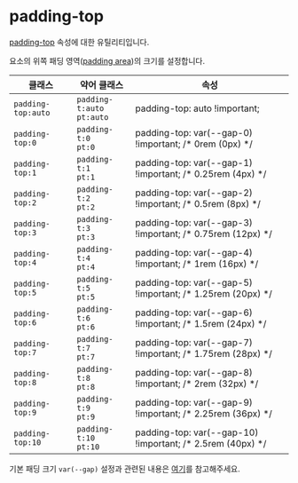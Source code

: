 # padding-top

[padding-top](https://developer.mozilla.org/en-US/docs/Web/CSS/padding-top) 속성에 대한 유틸리티입니다.

요소의 위쪽 패딩 영역([padding area](https://developer.mozilla.org/en-US/docs/Web/CSS/CSS_box_model/Introduction_to_the_CSS_box_model#padding_area))의 크기를 설정합니다.

<table>
  <thead>
    <tr>
      <th scope="col">클래스</th>
      <th scope="col">약어 클래스</th>
      <th scope="col">속성</th>
    </tr>
  </thead>
  <tbody>
  <!-- padding-top: auto -->
<tr>
  <td><code>padding-top:auto</code></td>
  <td><code>padding-t:auto</code><br><code>pt:auto</code></td>
  <td><span class="code">padding-top: auto !important;</span></td>
</tr>
<tr>
  <td><code>padding-top:0</code></td>
  <td><code>padding-t:0</code><br><code>pt:0</code></td>
  <td><span class="code">padding-top: var(--gap-0) !important;</span> <span class="c:weak">/* 0rem (0px) */</span></td>
</tr>
<tr>
  <td><code>padding-top:1</code></td>
  <td><code>padding-t:1</code><br><code>pt:1</code></td>
  <td><span class="code">padding-top: var(--gap-1) !important;</span> <span class="c:weak">/* 0.25rem (4px) */</span></td>
</tr>
<tr>
  <td><code>padding-top:2</code></td>
  <td><code>padding-t:2</code><br><code>pt:2</code></td>
  <td><span class="code">padding-top: var(--gap-2) !important;</span> <span class="c:weak">/* 0.5rem (8px) */</span></td>
</tr>
<tr>
  <td><code>padding-top:3</code></td>
  <td><code>padding-t:3</code><br><code>pt:3</code></td>
  <td><span class="code">padding-top: var(--gap-3) !important;</span> <span class="c:weak">/* 0.75rem (12px) */</span></td>
</tr>
<tr>
  <td><code>padding-top:4</code></td>
  <td><code>padding-t:4</code><br><code>pt:4</code></td>
  <td><span class="code">padding-top: var(--gap-4) !important;</span> <span class="c:weak">/* 1rem (16px) */</span></td>
</tr>
<tr>
  <td><code>padding-top:5</code></td>
  <td><code>padding-t:5</code><br><code>pt:5</code></td>
  <td><span class="code">padding-top: var(--gap-5) !important;</span> <span class="c:weak">/* 1.25rem (20px) */</span></td>
</tr>
<tr>
  <td><code>padding-top:6</code></td>
  <td><code>padding-t:6</code><br><code>pt:6</code></td>
  <td><span class="code">padding-top: var(--gap-6) !important;</span> <span class="c:weak">/* 1.5rem (24px) */</span></td>
</tr>
<tr>
  <td><code>padding-top:7</code></td>
  <td><code>padding-t:7</code><br><code>pt:7</code></td>
  <td><span class="code">padding-top: var(--gap-7) !important;</span> <span class="c:weak">/* 1.75rem (28px) */</span></td>
</tr>
<tr>
  <td><code>padding-top:8</code></td>
  <td><code>padding-t:8</code><br><code>pt:8</code></td>
  <td><span class="code">padding-top: var(--gap-8) !important;</span> <span class="c:weak">/* 2rem (32px) */</span></td>
</tr>
<tr>
  <td><code>padding-top:9</code></td>
  <td><code>padding-t:9</code><br><code>pt:9</code></td>
  <td><span class="code">padding-top: var(--gap-9) !important;</span> <span class="c:weak">/* 2.25rem (36px) */</span></td>
</tr>
<tr>
  <td><code>padding-top:10</code></td>
  <td><code>padding-t:10</code><br><code>pt:10</code></td>
  <td><span class="code">padding-top: var(--gap-10) !important;</span> <span class="c:weak">/* 2.5rem (40px) */</span></td>
</tr>

  </tbody>

</table>

기본 패딩 크기 `var(--gap)` 설정과 관련된 내용은 [여기](../../variables/gap.md)를 참고해주세요.
